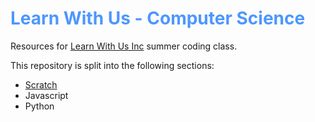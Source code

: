 <h1 style="font-weight:700; color: #4d97ff">Learn With Us - Computer Science</h1>

Resources for [Learn With Us Inc](http://learn-with-us.com) summer coding class.

This repository is split into the following sections:
* [Scratch](Scratch/README.md)
* Javascript
* Python